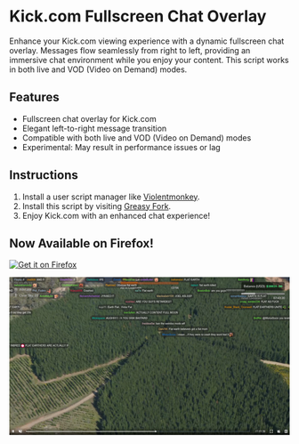 # Kick.com Fullscreen Chat Overlay

Enhance your Kick.com viewing experience with a dynamic fullscreen chat overlay. Messages flow seamlessly from right to left, providing an immersive chat environment while you enjoy your content. This script works in both live and VOD (Video on Demand) modes.

## Features

- Fullscreen chat overlay for Kick.com
- Elegant left-to-right message transition
- Compatible with both live and VOD (Video on Demand) modes
- Experimental: May result in performance issues or lag

## Instructions

1. Install a user script manager like [Violentmonkey](https://violentmonkey.github.io/get-it/).
2. Install this script by visiting [Greasy Fork](https://greasyfork.org/en/scripts/476381-kick-com-fullscreen-chat-overlay).
3. Enjoy Kick.com with an enhanced chat experience!

## Now Available on Firefox!

[![Get it on Firefox](https://extensionworkshop.com/assets/img/documentation/publish/get-the-addon-129x45px.8041c789.png)](https://addons.mozilla.org/en-US/firefox/addon/kickchatoverlay/)


![Screenshot](thumb.png)
